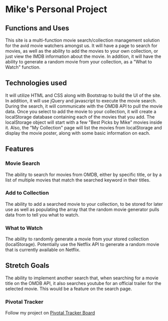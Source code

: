 # Mike's Personal Project


## Functions and Uses

This site is a multi-function movie search/collection management solution for the avid
movie watchers amongst us.  It will have a page to search for movies, as well as
the ability to add the movies to your own collection, or just view the IMDB information
about the movie.  In addition, it will have the ability to generate a random movie
from your collection, as a "What to Watch" function.

## Technologies used

It will utilize HTML and CSS along with Bootstrap to build the UI of the site.  In addition,
it will use jQuery and javascript to execute the movie search.  During the search,
it will communicate with the OMDB API to pull the movie data.  Once you select
to add the movie to your collection, it will create a localStorage database containing
each of the movies that you add.  The localStorage object will start with a few
"Best Picks by Mike" movies inside it.  Also, the "My Collection" page will list the
movies from localStorage and display the movie poster, along with some basic information
on each.



## Features

### Movie Search

The ability to search for movies from OMDB, either by specific title, or by a list
of multiple movies that match the searched keyword in their titles.


### Add to Collection

The ability to add a searched movie to your collection, to be stored for later use
as well as populating the array that the random movie generator pulls data from
to tell you what to watch.

### What to Watch

The ability to randomly generate a movie from your stored collection (localStorage).
Potentially use the Netflix API to generate a random movie that is currently available
on Netflix.


## Stretch Goals

The ability to implement another search that, when searching for a movie title on
the OMDB API, it also searches youtube for an official trailer for the selected
movie.  This would be a feature on the search page.

### Pivotal Tracker

Follow my project on [Pivotal Tracker Board](https://www.pivotaltracker.com/n/projects/1525201)